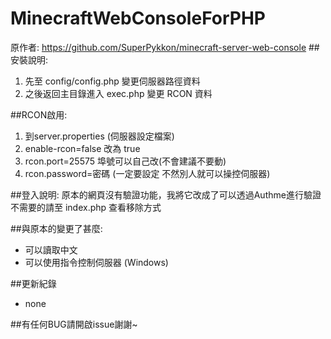 # MinecraftWebConsoleForPHP
原作者: https://github.com/SuperPykkon/minecraft-server-web-console
##安裝說明:
1. 先至 config/config.php 變更伺服器路徑資料
2. 之後返回主目錄進入 exec.php 變更 RCON 資料

##RCON啟用:
1. 到server.properties (伺服器設定檔案)
2. enable-rcon=false 改為 true
3. rcon.port=25575 埠號可以自己改(不會建議不要動)
4. rcon.password=密碼 (一定要設定 不然別人就可以操控伺服器)

##登入說明:
原本的網頁沒有驗證功能，我將它改成了可以透過Authme進行驗證
不需要的請至 index.php 查看移除方式

##與原本的變更了甚麼:
- 可以讀取中文
- 可以使用指令控制伺服器 (Windows)

##更新紀錄
- none

##有任何BUG請開啟issue謝謝~

